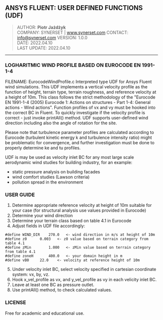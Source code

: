 ## ANSYS FLUENT: USER DEFINED FUNCTIONS (UDF) 

> AUTHOR: <b>Piotr Jażdżyk</b> <br>
> COMPANY: SYNERSET | www.synerset.com
> CONTACT: info@synerset.com
> VERSION: 1.0.0 <br>
> DATE: 2022.04.10<br>
> LAST UPDATE: 2022.04.10<br>

---

### LOGHARITMIC WIND PROFILE BASED ON EUROCODE EN 1991-1-4
FILENAME: EurocodeWindProfile.c
Interpreted type UDF for Ansys Fluent wind simulations. This UDF implements a vertical velocity profile as the function of
height, terrain type, terrain roughness, and reference velocity at a height of 10m. This class follows the strict methodology
of the "Eurocode EN 1991-1-4 (2005) Eurocode 1: Actions on structures - Part 1-4: General actions - Wind actions".
Function profiles of vx and vy must be hooked into the correct BC in Fluent. 
To quickly investigate if the velocity profile is correct - just invoke printAll() method. UDF supports user-defined wind
direction including also the angle of rotation for the site.

Please note that turbulence parameter profiles are calculated according to Eurocode (turbulent kinetic energy k and turbulence intensity ratio)
might be problematic for convergence, and further investigation must be done to properly determine ke and tu profiles.

UDF is may be used as velocity inlet BC for any most large scale aerodynamic wind studies for building industry, for an example:
* static pressure analysis on building facades
* wind comfort studies (Lawson criteria)
* pollution spread in the environment

### USER GUIDE
1. Determine appropriate reference velocity at height of 10m suitable for your case (for structural analysis use values provided in Eurocode)
2. Determine your wind direction
3. Determine your terrain class based on table 4.1 in Eurocode
4. Adjust fields in UDF file accordingly:
```                                                     
#define WIND_DIR	270.0	<- wind direction in m/s at height of 10m                                                         
#define z0		0.003	<- z0 value based on terrain category from table 4.1                 
#define zMin		1.000	<- zMin value based on terrain category from table 4.1                                      
#define zoneH		400.0	<- your domain height in m                             
#define vB0		22.0	<- velocity at reference height of 10m                                                        

```
5. Under velocity inlet BC, select velocity specified in cartesian coordinate system: vx, by, vz.
6. Hook x_vel_profile as vx, and y_vel_profile as vy in each velicity inlet BC.
7. Leave at least one BC as pressure outlet.
8. Use printAll() method, to check calculated values.

### LICENSE
Free for academic and educational use.